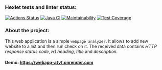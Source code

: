 ### Hexlet tests and linter status:
[![Actions Status](https://github.com/NastasiyaT/java-project-72/actions/workflows/hexlet-check.yml/badge.svg)](https://github.com/NastasiyaT/java-project-72/actions)
[![Java CI](https://github.com/NastasiyaT/java-project-72/actions/workflows/java-ci-check.yml/badge.svg?branch=main)](https://github.com/NastasiyaT/java-project-72/actions/workflows/java-ci-check.yml)
[![Maintainability](https://api.codeclimate.com/v1/badges/969415d4075692fae4c8/maintainability)](https://codeclimate.com/github/NastasiyaT/java-project-72/maintainability)
[![Test Coverage](https://api.codeclimate.com/v1/badges/969415d4075692fae4c8/test_coverage)](https://codeclimate.com/github/NastasiyaT/java-project-72/test_coverage)

### About the project:
This web application is a simple `webpage analyzer`. It allows to add new website to a list and then run check on it. The received data contains *HTTP response status code*, *H1 heading*, *title* and *description*.

#### Demo: https://webapp-atvf.onrender.com
